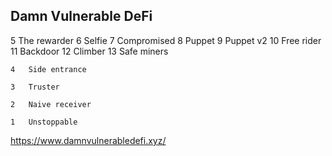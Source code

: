 ## Damn Vulnerable DeFi
 

5	The rewarder
6	Selfie
7	Compromised
8	Puppet
9	Puppet v2
10	Free rider
11	Backdoor
12	Climber
13	Safe miners


```
4	Side entrance
```

```
3	Truster
```

```
2	Naive receiver
```

```
1	Unstoppable
```

https://www.damnvulnerabledefi.xyz/
